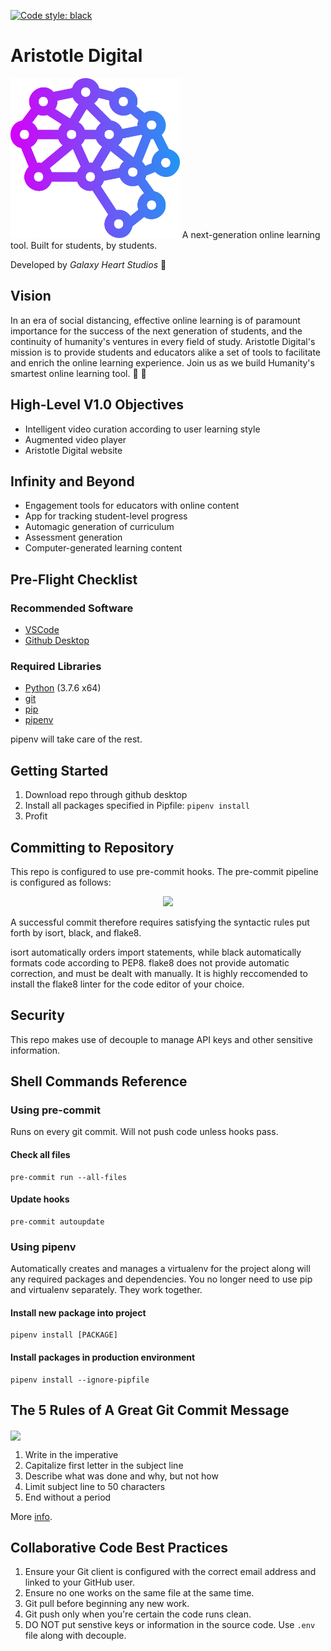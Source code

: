[![Code style: black](https://img.shields.io/badge/code%20style-black-000000.svg)](https://github.com/psf/black)

# Aristotle Digital
<img src="art/png/logo.png" height="256">
A next-generation online learning tool. Built for students, by students.

Developed by *Galaxy Heart Studios* :milky_way:

## Vision
In an era of social distancing, effective online learning is of paramount importance for the success of the next generation of students, and the continuity of humanity's ventures in every field of study. Aristotle Digital's mission is to provide students and educators alike a set of tools to facilitate and enrich the online learning experience. Join us as we build Humanity's smartest online learning tool. :book: :brain:

## High-Level V1.0 Objectives
* Intelligent video curation according to user learning style
* Augmented video player
* Aristotle Digital website

## Infinity and Beyond
* Engagement tools for educators with online content
* App for tracking student-level progress
* Automagic generation of curriculum
* Assessment generation
* Computer-generated learning content

## Pre-Flight Checklist
### Recommended Software
* [VSCode](https://code.visualstudio.com/)
* [Github Desktop](https://desktop.github.com/)

### Required Libraries
* [Python](https://www.python.org/) (3.7.6 x64)
* [git](https://git-scm.com/)
* [pip](https://pypi.org/project/pip/)
* [pipenv](https://pypi.org/project/pipenv/)

pipenv will take care of the rest.

## Getting Started
1. Download repo through github desktop
1. Install all packages specified in Pipfile: `pipenv install`
1. Profit

## Committing to Repository
This repo is configured to use pre-commit hooks. The pre-commit pipeline is configured as follows:
<p align="center"><img src="https://miro.medium.com/max/1400/1*zEyQac8rhvayY-2p5DeUHg.png"></p>

A successful commit therefore requires satisfying the syntactic rules put forth by isort, black, and flake8.

isort automatically orders import statements, while black automatically formats code according to PEP8. flake8 does not provide automatic correction, and must be dealt with manually. It is highly reccomended to install the flake8 linter for the code editor of your choice.

## Security
This repo makes use of decouple to manage API keys and other sensitive information.

## Shell Commands Reference
### Using pre-commit
Runs on every git commit. Will not push code unless hooks pass.

#### Check all files
```
pre-commit run --all-files
```

#### Update hooks
```
pre-commit autoupdate
```

### Using pipenv
Automatically creates and manages a virtualenv for the project along will any required packages and dependencies. You no longer need to use pip and virtualenv separately. They work together.

#### Install new package into project
```
pipenv install [PACKAGE]
```

#### Install packages in production environment
```
pipenv install --ignore-pipfile
```

## The 5 Rules of A Great Git Commit Message
<img src="https://imgs.xkcd.com/comics/git_commit.png" width="256" align="center">

1. Write in the imperative
1. Capitalize first letter in the subject line 
1. Describe what was done and why, but not how
1. Limit subject line to 50 characters
1. End without a period

More [info](https://www.theserverside.com/video/Follow-these-git-commit-message-guidelines).

## Collaborative Code Best Practices
1. Ensure your Git client is configured with the correct email address and linked to your GitHub user.
1. Ensure no one works on the same file at the same time.
1. Git pull before beginning any new work.
1. Git push only when you're certain the code runs clean.
1. DO NOT put senstive keys or information in the source code. Use `.env` file along with decouple.
